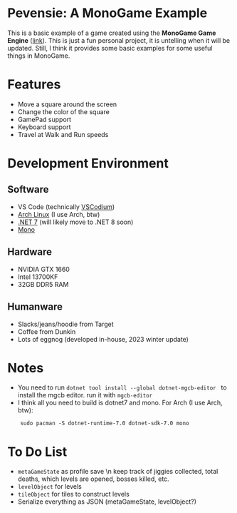 # Pevensie: A MonoGame Example
This is a basic example of a game created using the **MonoGame Game Engine** ([link](https://monogame.net)). This is just a fun personal project, it is untelling when it will be updated. Still, I think it provides some basic examples for some useful things in MonoGame.

# Features
- Move a square around the screen
- Change the color of the square
- GamePad support
- Keyboard support
- Travel at Walk and Run speeds

# Development Environment
## Software
- VS Code (technically [VSCodium](https://vscodium.com))
- [Arch Linux](https://archlinux.org) (I use Arch, btw)
- [.NET 7](https://wiki.archlinux.org/title/.NET) (will likely move to .NET 8 soon)
- [Mono](https://wiki.archlinux.org/title/Mono)

## Hardware
- NVIDIA GTX 1660
- Intel 13700KF
- 32GB DDR5 RAM

## Humanware
- Slacks/jeans/hoodie from Target
- Coffee from Dunkin
- Lots of eggnog (developed in-house, 2023 winter update)

# Notes
- You need to run `dotnet tool install --global dotnet-mgcb-editor ` to install the mgcb editor. run it with `mgcb-editor`
- I think all you need to build is dotnet7 and mono. For Arch (I use Arch, btw):
```
    sudo pacman -S dotnet-runtime-7.0 dotnet-sdk-7.0 mono
```

# To Do List
- `metaGameState` as profile save \n keep track of jiggies collected, total deaths, which levels are opened, bosses killed, etc.
- `levelObject` for levels
- `tileObject` for tiles to construct levels
- Serialize everything as JSON (metaGameState, levelObject?)


